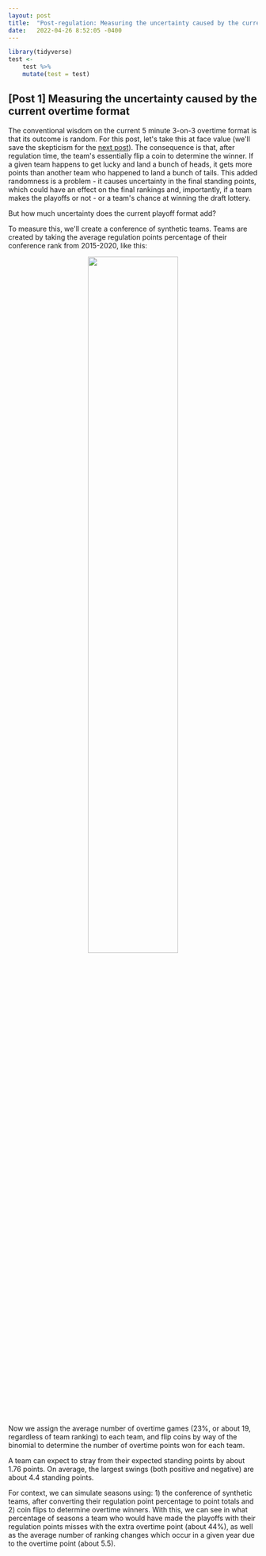 ```yaml
---
layout: post
title:  "Post-regulation: Measuring the uncertainty caused by the current format"
date:   2022-04-26 8:52:05 -0400
---
```

```r
library(tidyverse)
test <-
    test %>%
    mutate(test = test)
```
<h2>[Post 1] Measuring the uncertainty caused by the current overtime format</h2>
<p>
The conventional wisdom on the current 5 minute 3-on-3 overtime format is that its outcome is random. For this post, let's take this at face value (we'll save the skepticism for the <a href="https://spazznolo.github.io/2022/04/24/post-regulation-1.html">next post</a>). The consequence is that, after regulation time, the team's essentially flip a coin to determine the winner. If a given team happens to get lucky and land a bunch of heads, it gets more points than another team who happened to land a bunch of tails.  This added randomness is a problem - it causes uncertainty in the final standing points, which could have an effect on the final rankings and, importantly, if a team makes the playoffs or not - or a team's chance at winning the draft lottery.
</p>
<p>
But how much uncertainty does the current playoff format add?
</p>
<p>
To measure this, we'll create a conference of synthetic teams. Teams are created by taking the average regulation points percentage of their conference rank from 2015-2020, like this:
</p>
<p>
<div style="text-align: center"> 
<img src="https://spazznolo.github.io/figs/post-regulation-one-onee.png" width="60%" length="150"/>
</div>
</p>
<p>
Now we assign the average number of overtime games (23%, or about 19, regardless of team ranking) to each team, and flip coins by way of the binomial to determine the number of overtime points won for each team. 
</p>
<p>
A team can expect to stray from their expected standing points by about 1.76 points. On average, the largest swings (both positive and negative) are about 4.4 standing points. 
</p>
<p>
For context, we can simulate seasons using: 1) the conference of synthetic teams, after converting their regulation point percentage to point totals and 2) coin flips to determine overtime winners. With this, we can see in what percentage of seasons a team who would have made the playoffs with their regulation points misses with the extra overtime point (about 44%), as well as the average number of ranking changes which occur in a given year due to the overtime point (about 5.5).
</p>







